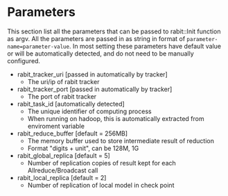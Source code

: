 Parameters
==========
This section list all the parameters that can be passed to rabit::Init function as argv.
All the parameters are passed in as string in format of ``parameter-name=parameter-value``.
In most setting these parameters have default value or will be automatically detected,
and do not need to be manually configured.

* rabit_tracker_uri [passed in automatically by tracker]
  - The uri/ip of rabit tracker
* rabit_tracker_port [passed in automatically by tracker]
  - The port of rabit tracker
* rabit_task_id [automatically detected]
  - The unique identifier of computing process
  - When running on hadoop, this is automatically extracted from enviroment variable
* rabit_reduce_buffer [default = 256MB]
  - The memory buffer used to store intermediate result of reduction
  - Format "digits + unit", can be 128M, 1G
* rabit_global_replica [default = 5]
  - Number of replication copies of result kept for each Allreduce/Broadcast call
* rabit_local_replica [default = 2]
  - Number of replication of local model in check point
